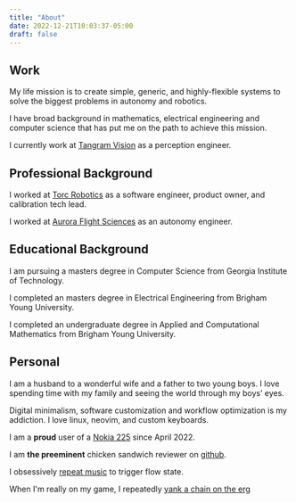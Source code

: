 ```yaml
---
title: "About"
date: 2022-12-21T10:03:37-05:00
draft: false
---
```


## Work

My life mission is to create simple, generic, and highly-flexible systems to solve the biggest problems in autonomy and robotics.

I have broad background in mathematics, electrical engineering and computer science that has put me on the path to achieve this mission.

I currently work at [Tangram Vision](https://www.tangramvision.com/) as a perception engineer.

## Professional Background

I worked at [Torc Robotics](https://torc.ai/) as a software engineer, product owner, and calibration tech lead.

I worked at [Aurora Flight Sciences](https://www.aurora.aero/) as an autonomy engineer.

## Educational Background

I am pursuing a masters degree in Computer Science from Georgia Institute of Technology.

I completed an masters degree in Electrical Engineering from Brigham Young University.

I completed an undergraduate degree in Applied and Computational Mathematics from Brigham Young University.

## Personal

I am a husband to a wonderful wife and a father to two young boys. I love spending time with my family and seeing the world through my boys’ eyes.

Digital minimalism, software customization and workflow optimization is my addiction. I love linux, neovim, and custom keyboards.

I am a **proud** user of a [Nokia 225](https://www.nokia.com/phones/en_us/nokia-225-4g?sku=16QENB11A01) since April 2022.

I am **the preeminent** chicken sandwich reviewer on [github](https://github.com/chicken-sando/chicken-sando).

I obsessively [repeat music](https://github.com/DevonMorris/repeat_one) to trigger flow state.

When I'm really on my game, I repeatedly [yank a chain on the erg](https://log.concept2.com/profile/1546802)
